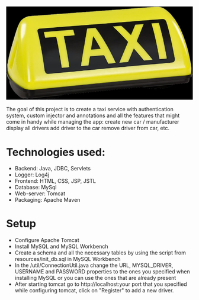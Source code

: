 ![img.png](img.png)

The goal of this project is to create a taxi service with authentication system, custom injector and annotations and all the features that might come in handy while managing the app:
create new car / manufacturer
display all drivers
add driver to the car
remove driver from car, etc.

# Technologies used:
* Backend: Java, JDBC, Servlets
* Logger: Log4j
* Frontend: HTML, CSS, JSP, JSTL
* Database: MySql
* Web-server: Tomcat
* Packaging: Apache Maven

# Setup
* Configure Apache Tomcat
* Install MySQL and MySQL Workbench
* Create a schema and all the necessary tables by using the script from resources/init_db.sql in MySQL Workbench
* In the /util/ConnectionUtil.java change the URL, MYSQL_DRIVER, USERNAME and PASSWORD properties to the ones you specified when installing MySQL or you can use the ones that are already present
* After starting tomcat go to http://localhost:your port that you specified while configuring tomcat, click on "Register" to add a new driver.